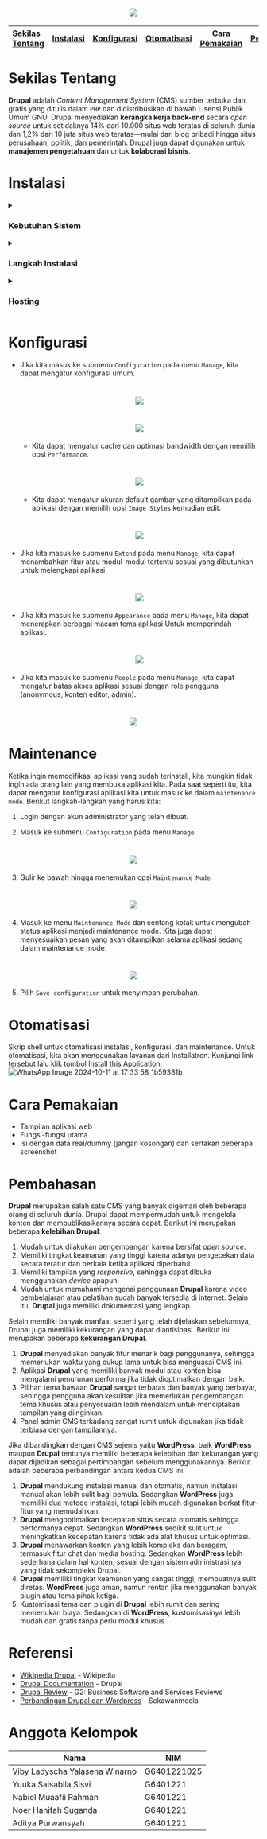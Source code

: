 <h1 align="center"><img src="https://github.com/user-attachments/assets/293d495a-bfad-4230-bf63-7b00e357058f"></h1>

| [Sekilas Tentang](#sekilas-tentang) |  [Instalasi](#instalasi)  | [Konfigurasi](#konfigurasi) | [Otomatisasi](#otomatisasi) |  [Cara Pemakaian](#cara-pemakaian)  | [Pembahasan](#pembahasan) | [Referensi](#referensi) |
|:-----|:--------:|------:|:-----|:--------:|------:|------:|

# Sekilas Tentang

**Drupal** adalah *Content Management System* (CMS) sumber terbuka dan gratis yang ditulis dalam `PHP` dan didistribusikan di bawah Lisensi Publik Umum GNU. Drupal menyediakan **kerangka kerja back-end** secara *open source* untuk setidaknya 14% dari 10.000 situs web teratas di seluruh dunia dan 1,2% dari 10 juta situs web teratas—mulai dari blog pribadi hingga situs perusahaan, politik, dan pemerintah. Drupal juga dapat digunakan untuk **manajemen pengetahuan** dan untuk **kolaborasi bisnis**.

# Instalasi

<details><summary> 
  
  ### Kebutuhan Sistem 
</summary>
  
- Linux CLI.
- Apache Web server 2.4.62+.
- PHP 8.2.23+.
- MariaDB 11.4.3+.
- RAM minimal 100 Mb.

</details>
  
<details><summary> 
  
  ### Langkah Instalasi 
</summary>
  
1. Login ke dalam perangkat sistem operasi yang akan digunakan.

2. Pastikan seluruh paket sistem kita *up-to-date*, dan *install* seluruh kebutuhan sisrem seperti `Apache`, `MariaDB`, dan `PHP`.
   ```
   $ sudo apt update
   $ sudo apt upgrade -y
   $ sudo apt-get install apache2 mariadb-server mariadb-client curl
   $ sudo apt install php php-mysql php-cli php-json php-opcache php-gd php-curl php-gd php-mbstring php-xml php-xmlrpc php-soap php-intl php-zip
   ```

3. Konfigurasi ke MySQL database.
   ```
   $ sudo su
   $ mysql_secure_installation
   ```

4. Tekan enter untuk login sebagai root.
   <h1 align="center"><img src="https://github.com/user-attachments/assets/1e6d6927-1e80-4af6-bdd9-f20542ea596e"></h1>

5. Tuliskan `Y` dan tekan enter untuk membuat password root, masukkan password baru sebanyak dua kali untuk konfirmasi.
<h1 align="center"><img src="https://github.com/user-attachments/assets/bccab3cc-3a4e-4e28-b28b-c66a95d9d495"></h1>

6. Tuliskan `Y` dan tekan enter untuk menghapus pengguna anonim.
   <h1 align="center"><img src="https://github.com/user-attachments/assets/b9129446-4162-489f-bb77-b532099a7c68"></h1>

7. Tuliskan `Y` dan tekan enter untuk tidak memperbolehkan *root login remotely*.
<h1 align="center"><img src="https://github.com/user-attachments/assets/227b05e5-1c1e-4d77-b391-50df733e90da"></h1>

8. Tuliskan `Y` dan tekan enter untuk menghapus database test.
<h1 align="center"><img src="https://github.com/user-attachments/assets/3b6e4a38-0275-4343-9fa0-f5a5a3e0bdaf"></h1>

9. Tuliskan `Y` dan tekan enter untuk *reload* tabel *privilege*
<h1 align="center"><img src="https://github.com/user-attachments/assets/df901f23-e0a6-4d98-97a6-1692cedeea3f"></h1>

10. Login ke MySQL dan lakukan autentikasi dengan password yang telah dibuat.
    ```
    $ mysql -u root -p
    ```

11. Buat database dan user untuk **Drupal**.
    ```
    CREATE DATABASE drupal DEFAULT CHARACTER SET utf8 COLLATE utf8_unicode_ci;
    GRANT ALL ON drupal.* TO 'drupal_rw'@'localhost' IDENTIFIED BY 'Dru4@l!!';
    FLUSH PRIVILEGES;
    EXIT;
    exit
    ```
    
12. Unduh **Drupal** ke dalam direktori kita.
    ```
    $ sudo wget -O drupal.tar.gz https://www.drupal.org/download-latest/tar.gz
    ```
    
13. Ekstrak file yang telah diunduh ke dalam direktori yang kita inginkan dan ubah folder **Drupal**.
    ```
    $ sudo tar xzvf drupal.tar.gz --directory /var/www
    $ sudo mv /var/www/drupal* /var/www/drupal
    ```
    
14. Konfigurasi Apache web server
    ```
    $ sudo nano /etc/apache2/sites-available/drupal.conf

    Alias /drupal "/var/www/drupal/"
    <Directory /var/www/drupal/>
      AllowOverride All
    </Directory>
    ```

15. Aktifkan situs **Drupal** dan modul PHP yang diperlukan.
    ```
    $ sudo a2ensite drupal
    $ sudo a2enmod rewrite
    $ sudo chown -R www-data:www-data /var/www/drupal
    $ sudo systemctl restart apache2
    ```

16. Kunjungi alamat http://localhost/drupal untuk meneruskan instalasi.
    - Pilih Bahasa yang akan digunakan
      <h1 align="center"><img src="https://github.com/user-attachments/assets/d95fad83-1598-4f55-a641-334675c3424a"></h1>
    - Pilih profil instalasi yang akan digunakan
      <h1 align="center"><img src="https://github.com/user-attachments/assets/2457f376-d707-4688-99da-d0ba593c1f60"></h1>
    - Verifikasi *requirements* yang dimiliki. Gulir ke bawah dan pilih opsi `continue anyway`
      <h1 align="center"><img src="https://github.com/user-attachments/assets/1c82a48f-c343-4978-99ad-cb35b1d96044"></h1>
      <h1 align="center"><img src="https://github.com/user-attachments/assets/fd704062-a3a0-452a-8a8d-8df40e4f6dd1"></h1>
    - Set up database dengan memasukkan nama database, username, dan password database. Pilih `save an continue`
      <h1 align="center"><img src="https://github.com/user-attachments/assets/28c7e8a2-1fae-40e8-b6bf-f5256735ae0b"></h1>
    - Tunggu proses instalasi hingga selesai
      <h1 align="center"><img src="https://github.com/user-attachments/assets/72de69e0-20e0-4f97-84fe-4fd8b11173d6"></h1>
    - Konfigurasi site. Setelah semuanya terisi, pilih `save and continue`
      <h1 align="center"><img src="https://github.com/user-attachments/assets/c38b3c2f-e7c5-416f-9487-7c4dbcbddc4c"></h1>
      <h1 align="center"><img src="https://github.com/user-attachments/assets/d58b57ef-bacd-48ec-a1e3-50c7b15cbd31"></h1>
      
17. Jika berhasil akan muncul tampilan seperti ini.
    <h1 align="center"><img src="https://github.com/user-attachments/assets/1c509c98-ca2c-4de4-9d5b-2d0510859cae"></h1>

</details>

<details><summary> 

  ### Hosting 
</summary>

1. Kunjungi situs web https://localtonet.com.
2. Sign up dan masukkan email untuk melakukan registrasi akun. Jika sudah memiliki akun, bisa langsung sign in.
    <h1 align="center"><img src="https://github.com/user-attachments/assets/7a8aec40-0af0-41e5-b8da-f05a2ab62e77"></h1>
3. Masuk ke submenu `HTTP` pada menu `My Tunnels` untuk membuat server.
    <h1 align="center"><img src="https://github.com/user-attachments/assets/068c1e03-d426-4c1a-aa75-87289a03e6a8"></h1>
4. Sesuaikan port localhost tempat untuk menyimpan **Drupal** (port 80), kemudian pilih create.
    <h1 align="center"><img src="https://github.com/user-attachments/assets/89d894ea-ef4b-4e2d-8253-576e5806992b"></h1>
5. Pilih tombol start untuk menjalankan server yang telah dibuat.
    <h1 align="center"><img src="https://github.com/user-attachments/assets/de9b6717-eb91-47d4-96a9-e9c3022e1d93"></h1>
6. Install localtonet sesuai sistem operasi yang digunakan sebagai server.
   ```
   $ wget https://localtonet.com/download/localtonet-linux-x64.zip
   $ unzip localtonet-linux-x64.zip
   $ chmod 777 ./localtonet
   ```
7. Kembali ke web localtonet, masuk ke menu `Dashboard` dan copy authtoken yang diberikan.
     <h1 align="center"><img src="https://github.com/user-attachments/assets/e2c4453c-81d8-407e-8482-a966a592a3d9"></h1>
8. Jalankan server dan masukkan authtoken.
   ```
    $ ./localtonet authtoken PASTE_HERE_COPIED_AUTHTOKEN
   ```
9. Tunggu proses status dari `connecting` hingga berubah menjadi `OK`.
10. Mengaktifkan **Drupal** pada komputer server.

    Sekarang server sudah berjalan melalui komputer server (Linux). Server akan tetap berjalan selama komputer servernya menyala.
12. Akses aplikasi yang telah dihosting menggunakan link yang telah dibuatkan secara otomatis ketika membuat server.

</details>

# Konfigurasi
- Jika kita masuk ke submenu `Configuration` pada menu `Manage`, kita dapat mengatur konfigurasi umum.
  <h1 align="center"><img src="https://github.com/user-attachments/assets/137ec895-3c7d-488f-a807-8501ef2cf65d"></h1>
  <h1 align="center"><img src="https://github.com/user-attachments/assets/c8a89094-0b97-4de2-a357-e8ac576da952"></h1>
  
  - Kita dapat mengatur cache dan optimasi bandwidth dengan memilih opsi `Performance`.
  <h1 align="center"><img src="https://github.com/user-attachments/assets/5d140670-1fff-4dc2-853c-58226e431858"></h1>
  
  - Kita dapat mengatur ukuran default gambar yang ditampilkan pada aplikasi dengan memilih opsi `Image Styles` kemudian edit.
  <h1 align="center"><img src="https://github.com/user-attachments/assets/684a9caa-b608-4a7e-a04e-89604a701b68"></h1>

- Jika kita masuk ke submenu `Extend` pada menu `Manage`, kita dapat menambahkan fitur atau modul-modul tertentu sesuai yang dibutuhkan untuk melengkapi aplikasi.
  <h1 align="center"><img src="https://github.com/user-attachments/assets/71b6e6a7-5369-44c6-9c59-051c83735c86"></h1>
  
- Jika kita masuk ke submenu `Appearance` pada menu `Manage`, kita dapat menerapkan berbagai macam tema aplikasi Untuk memperindah aplikasi.
  <h1 align="center"><img src="https://github.com/user-attachments/assets/649a0f2b-48c3-4a42-814c-edc4dfc792e2"></h1>

- Jika kita masuk ke submenu `People` pada menu `Manage`, kita dapat mengatur batas akses aplikasi sesuai dengan role pengguna (anonymous, konten editor, admin).
<h1 align="center"><img src="https://github.com/user-attachments/assets/ce42de4f-add0-4ec0-9b29-6d14535206a3"></h1>

#  Maintenance

Ketika ingin memodifikasi aplikasi yang sudah terinstall, kita mungkin tidak ingin ada orang lain yang membuka aplikasi kita. Pada saat seperti itu, kita dapat mengatur konfigurasi aplikasi kita untuk masuk ke dalam `maintenance mode`. Berikut langkah-langkah yang harus kita:
1. Login dengan akun administrator yang telah dibuat.
  
2. Masuk ke submenu `Configuration` pada menu `Manage`.
<h1 align="center"><img src="https://github.com/user-attachments/assets/80207d92-97ee-42ae-8c6e-26de1191f191"></h1>

3. Gulir ke bawah hingga menemukan opsi `Maintenance Mode`.
<h1 align="center"><img src="https://github.com/user-attachments/assets/ed0877b4-187f-4ede-9f42-8d70899ade9d"></h1>

4. Masuk ke menu `Maintenance Mode` dan centang kotak untuk mengubah status aplikasi menjadi maintenance mode. Kita juga dapat menyesuaikan pesan yang akan ditampilkan selama aplikasi sedang dalam maintenance mode.
<h1 align="center"><img src="https://github.com/user-attachments/assets/e699624b-1c50-45b2-a9f5-66c9e0959097"></h1>

5. Pilih `Save configuration` untuk menyimpan perubahan.

# Otomatisasi 

Skrip shell untuk otomatisasi instalasi, konfigurasi, dan maintenance.
Untuk otomatisasi, kita akan menggunakan layanan dari Installatron. Kunjungi link tersebut lalu klik tombol Install this Application.
![WhatsApp Image 2024-10-11 at 17 33 58_1b59381b](https://github.com/user-attachments/assets/0465d42d-2c73-4087-9cdc-77113753e8eb)



# Cara Pemakaian

- Tampilan aplikasi web
- Fungsi-fungsi utama
- Isi dengan data real/dummy (jangan kosongan) dan sertakan beberapa screenshot


# Pembahasan
**Drupal** merupakan salah satu CMS yang banyak digemari oleh beberapa orang di seluruh dunia. Drupal dapat mempermudah untuk mengelola konten dan mempublikasikannya secara cepat. Berikut ini merupakan beberapa **kelebihan Drupal**:
1. Mudah untuk dilakukan pengembangan karena bersifat *open source*.
2. Memiliki tingkat keamanan yang tinggi karena adanya pengecekan data secara teratur dan berkala ketika aplikasi diperbarui.
3. Memiliki tampilan yang *responsive*, sehingga dapat dibuka menggunakan *device* apapun.
4. Mudah untuk memahami mengenai penggunaan **Drupal** karena video pembelajaran atau pelatihan sudah banyak tersedia di internet. Selain itu, **Drupal** juga memiliki dokumentasi yang lengkap.

Selain memiliki banyak manfaat seperti yang telah dijelaskan sebelumnya, Drupal juga memiliki kekurangan yang dapat diantisipasi. Berikut ini merupakan beberapa **kekurangan Drupal**.
1. **Drupal** menyediakan banyak fitur menarik bagi penggunanya, sehingga memerlukan waktu yang cukup lama untuk bisa menguasai CMS ini.
2. Aplikasi **Drupal** yang memiliki banyak modul atau konten bisa mengalami penurunan performa jika tidak dioptimalkan dengan baik.
3. Pilihan tema bawaan **Drupal** sangat terbatas dan banyak yang berbayar, sehingga pengguna akan kesulitan jika memerlukan pengembangan tema khusus atau penyesuaian lebih mendalam untuk menciptakan tampilan yang diinginkan.
4. Panel admin CMS terkadang sangat rumit untuk digunakan jika tidak terbiasa dengan tampilannya.

Jika dibandingkan dengan CMS sejenis yaitu **WordPress**, baik **WordPress** maupun **Drupal** tentunya memiliki beberapa kelebihan dan kekurangan yang dapat dijadikan sebagai pertimbangan sebelum menggunakannya. Berikut adalah beberapa perbandingan antara kedua CMS ini.
1. **Drupal** mendukung instalasi manual dan otomatis, namun instalasi manual akan lebih sulit bagi pemula. Sedangkan **WordPress** juga memiliki dua metode instalasi, tetapi lebih mudah digunakan berkat fitur-fitur yang memudahkan.
2. **Drupal** mengoptimalkan kecepatan situs secara otomatis sehingga performanya cepat. Sedangkan **WordPress** sedikit sulit untuk meningkatkan kecepatan karena tidak ada alat khusus untuk optimasi.
3. **Drupal** menawarkan konten yang lebih kompleks dan beragam, termasuk fitur chat dan media hosting. Sedangkan **WordPress** lebih sederhana dalam hal konten, sesuai dengan sistem administrasinya yang tidak sekompleks Drupal.
4. **Drupal** memiliki tingkat keamanan yang sangat tinggi, membuatnya sulit diretas. **WordPress** juga aman, namun rentan jika menggunakan banyak plugin atau tema pihak ketiga.
5. Kustomisasi tema dan plugin di **Drupal** lebih rumit dan sering memerlukan biaya. Sedangkan di **WordPress**, kustomisasinya lebih mudah dan gratis tanpa perlu modul khusus.

# Referensi
- [Wikipedia Drupal](https://en.wikipedia.org/wiki/Drupal) - Wikipedia
- [Drupal Documentation](https://www.drupal.org/documentation) - Drupal
- [Drupal Review](https://www.g2.com/products/drupal/reviews) - G2: Business Software and Services Reviews
- [Perbandingan Drupal dan Wordpress](https://www.sekawanmedia.co.id/blog/pengertian-drupal/) - Sekawanmedia

# Anggota Kelompok
| Nama                                      | NIM          |
|-------------------------------------------|--------------|
| Viby Ladyscha Yalasena Winarno | G6401221025  |
| Yuuka Salsabila Sisvi | G6401221  |
| Nabiel Muaafii Rahman | G6401221  |
| Noer Hanifah Suganda | G6401221 |
| Aditya Purwansyah | G6401221  |

